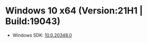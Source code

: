 # Windows 10 x64 (Version:21H1 | Build:19043)
* Windows SDK: [10.0.20348.0](https://go.microsoft.com/fwlink/?linkid=2164145)